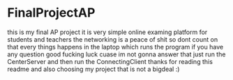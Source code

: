 # FinalProjectAP
this is my final AP project
it is very simple online examing platform for students and teachers the networking is a peace of shit so dont count on that
every things happens in the laptop which runs the program
if you have any question good fucking luck cuase im not gonna answer that 
just run the CenterServer and then run the ConnectingClient
thanks for reading this readme
and also choosing my project that is not a bigdeal :)
